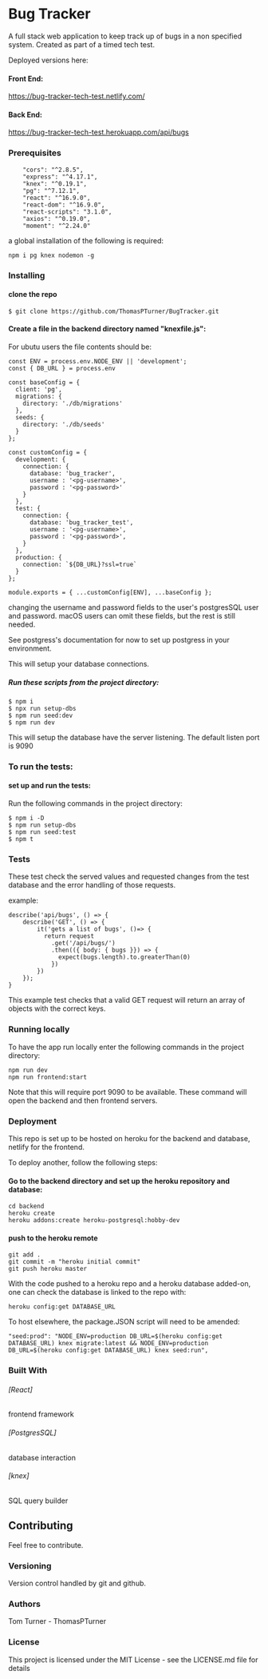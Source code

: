 # Bug Tracker

A full stack web application to keep track up of bugs in a non specified system.
Created as part of a timed tech test.

Deployed versions here:

#### Front End:

https://bug-tracker-tech-test.netlify.com/

#### Back End:

https://bug-tracker-tech-test.herokuapp.com/api/bugs

### Prerequisites

```
    "cors": "^2.8.5",
    "express": "^4.17.1",
    "knex": "^0.19.1",
    "pg": "^7.12.1",
    "react": "^16.9.0",
    "react-dom": "^16.9.0",
    "react-scripts": "3.1.0",
    "axios": "^0.19.0",
    "moment": "^2.24.0"
```

a global installation of the following is required:

``
npm i pg knex nodemon -g
``

### Installing

#### clone the repo

```
$ git clone https://github.com/ThomasPTurner/BugTracker.git
```

#### Create a file in the backend directory named "knexfile.js":

For ubutu users the file contents should be:
```
const ENV = process.env.NODE_ENV || 'development';
const { DB_URL } = process.env

const baseConfig = {
  client: 'pg',
  migrations: {
    directory: './db/migrations'
  },
  seeds: {
    directory: './db/seeds'
  }
};

const customConfig = {
  development: {
    connection: {
      database: 'bug_tracker',
      username : '<pg-username>',
      password : '<pg-password>'
    }
  },
  test: {
    connection: {
      database: 'bug_tracker_test',
      username : '<pg-username>',
      password : '<pg-password>',
    }
  },
  production: {
    connection: `${DB_URL}?ssl=true`
  }
};

module.exports = { ...customConfig[ENV], ...baseConfig };
```

changing the username and password fields to the user's postgresSQL user and password.  macOS users can omit these fields, but the rest is still needed.

See postgress's documentation for now to set up postgress in your environment.

This will setup your database connections.

##### Run these scripts from the project directory:

```
$ npm i
$ npx run setup-dbs
$ npm run seed:dev
$ npm run dev
```
This will setup the database have the server listening. The default listen port is 9090

### To run the tests:

#### set up and run the tests:

Run the following commands in the project directory:

```
$ npm i -D
$ npm run setup-dbs
$ npm run seed:test
$ npm t
```

### Tests
These test check the served values and requested changes from the test database and the error handling of those requests.

example:

```
describe('api/bugs', () => {
    describe('GET', () => {
        it('gets a list of bugs', ()=> {
          return request
            .get('/api/bugs/')
            .then(({ body: { bugs }}) => {
              expect(bugs.length).to.greaterThan(0)
            })
        })
    });
}
```

This example test checks that a valid GET request will return an array of objects with the correct keys.

### Running locally

To have the app run locally enter the following commands in the project directory:

```
npm run dev
npm run frontend:start
```

Note that this will require port 9090 to be available.
These command will open the backend and then frontend servers.

### Deployment
This repo is set up to be hosted on heroku for the backend and database, netlify for the frontend.

To deploy another, follow the following steps:

#### Go to the backend directory and set up the heroku repository and database:

```
cd backend
heroku create
heroku addons:create heroku-postgresql:hobby-dev
```

#### push to the heroku remote

```
git add .
git commit -m "heroku initial commit"
git push heroku master

```


With the code pushed to a heroku repo and a heroku database added-on, one can check the database is linked to the repo with:

```
heroku config:get DATABASE_URL
```

To host elsewhere, the package.JSON script will need to be amended:

```
"seed:prod": "NODE_ENV=production DB_URL=$(heroku config:get DATABASE_URL) knex migrate:latest && NODE_ENV=production DB_URL=$(heroku config:get DATABASE_URL) knex seed:run",
```
### Built With

###### [React]
frontend framework
###### [PostgresSQL]
database interaction
###### [knex]
SQL query builder

## Contributing
Feel free to contribute.

### Versioning
Version control handled by git and github.

### Authors
Tom Turner - ThomasPTurner

### License
This project is licensed under the MIT License - see the LICENSE.md file for details
